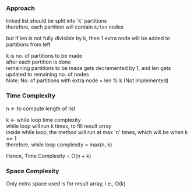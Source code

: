 ### Approach
linked list should be split into 'k' partitions
<br>therefore, each partition will contain `k/len` nodes

but if len is not fully divisible by k, then 1 extra node will be added to partitions from left

k is no. of partitions to be made
<br>after each partition is done
<br>remaining partitions to be made gets decremented by 1, and len gets updated to remaining no. of nodes
<br> Note: No. of partitions with extra node = len % k (Not implemented)

### Time Complexity
n <- to compute length of list

k <- while loop time complexity
<br>while loop will run k times, to fill result array
<br>inside while loop, the method will run at max 'n' times, which will be when k == 1
<br>therefore, while loop complexity = max(n, k)

Hence, Time Complexity = O(n + k)

### Space Complexity
Only extra space used is for result array, i.e., O(k)
